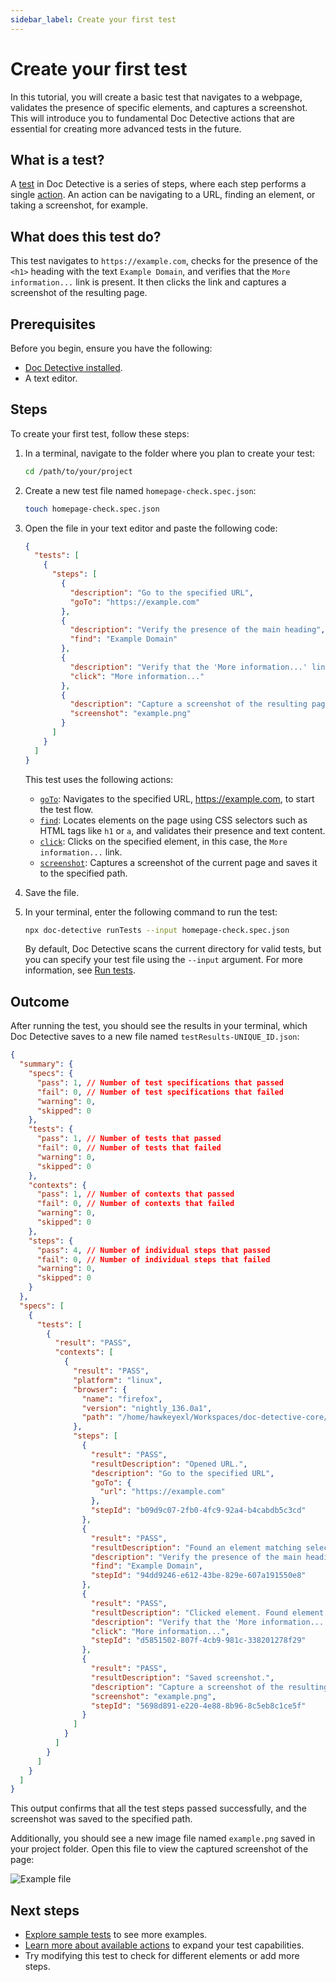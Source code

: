 ```yaml
---
sidebar_label: Create your first test
---
```


# Create your first test

In this tutorial, you will create a basic test that navigates to a webpage, validates the presence of specific elements, and captures a screenshot. This will introduce you to fundamental Doc Detective actions that are essential for creating more advanced tests in the future.

## What is a test?

A [test](/docs/get-started/tests/index.md) in Doc Detective is a series of steps, where each step performs a single [action](/docs/category/actions). An action can be navigating to a URL, finding an element, or taking a screenshot, for example.

## What does this test do?

This test navigates to `https://example.com`, checks for the presence of the `<h1>` heading with the text `Example Domain`, and verifies that the `More information...` link is present. It then clicks the link and captures a screenshot of the resulting page.

## Prerequisites

Before you begin, ensure you have the following:

- [Doc Detective installed](/docs/get-started/installation.md).
- A text editor.

## Steps

To create your first test, follow these steps:

1. In a terminal, navigate to the folder where you plan to create your test:

   ```bash
   cd /path/to/your/project
   ```

2. Create a new test file named `homepage-check.spec.json`:

   ```bash
   touch homepage-check.spec.json
   ```

3. Open the file in your text editor and paste the following code:

   ```json title="homepage-check.spec.json"
   {
     "tests": [
       {
         "steps": [
           {
             "description": "Go to the specified URL",
             "goTo": "https://example.com"
           },
           {
             "description": "Verify the presence of the main heading",
             "find": "Example Domain"
           },
           {
             "description": "Verify that the 'More information...' link is present and working",
             "click": "More information..."
           },
           {
             "description": "Capture a screenshot of the resulting page",
             "screenshot": "example.png"
           }
         ]
       }
     ]
   }
   ```

   This test uses the following actions:

   - [`goTo`](/docs/get-started/actions/goTo.md): Navigates to the specified URL, https://example.com, to start the test flow.
   - [`find`](/docs/get-started/actions/find.md): Locates elements on the page using CSS selectors such as HTML tags like `h1` or `a`, and validates their presence and text content.
   - [`click`](/docs/get-started/actions/click.md): Clicks on the specified element, in this case, the `More information...` link.
   - [`screenshot`](/docs/get-started/actions/screenshot.md): Captures a screenshot of the current page and saves it to the specified path.

4. Save the file.

5. In your terminal, enter the following command to run the test:

   ```bash
   npx doc-detective runTests --input homepage-check.spec.json
   ```

   By default, Doc Detective scans the current directory for valid tests, but you can specify your test file using the `--input` argument. For more information, see [Run tests](/docs/get-started/sample-tests.md#run-tests).

## Outcome

After running the test, you should see the results in your terminal, which Doc Detective saves to a new file named `testResults-UNIQUE_ID.json`:

```json title="testResults-UNIQUE_ID.json"
{
  "summary": {
    "specs": {
      "pass": 1, // Number of test specifications that passed
      "fail": 0, // Number of test specifications that failed
      "warning": 0,
      "skipped": 0
    },
    "tests": {
      "pass": 1, // Number of tests that passed
      "fail": 0, // Number of tests that failed
      "warning": 0,
      "skipped": 0
    },
    "contexts": {
      "pass": 1, // Number of contexts that passed
      "fail": 0, // Number of contexts that failed
      "warning": 0,
      "skipped": 0
    },
    "steps": {
      "pass": 4, // Number of individual steps that passed
      "fail": 0, // Number of individual steps that failed
      "warning": 0,
      "skipped": 0
    }
  },
  "specs": [
    {
      "tests": [
        {
          "result": "PASS",
          "contexts": [
            {
              "result": "PASS",
              "platform": "linux",
              "browser": {
                "name": "firefox",
                "version": "nightly_136.0a1",
                "path": "/home/hawkeyexl/Workspaces/doc-detective-core/browser-snapshots/firefox/linux-nightly_136.0a1/firefox/firefox"
              },
              "steps": [
                {
                  "result": "PASS",
                  "resultDescription": "Opened URL.",
                  "description": "Go to the specified URL",
                  "goTo": {
                    "url": "https://example.com"
                  },
                  "stepId": "b09d9c07-2fb0-4fc9-92a4-b4cabdb5c3cd"
                },
                {
                  "result": "PASS",
                  "resultDescription": "Found an element matching selector. Found element by text.",
                  "description": "Verify the presence of the main heading",
                  "find": "Example Domain",
                  "stepId": "94dd9246-e612-43be-829e-607a191550e8"
                },
                {
                  "result": "PASS",
                  "resultDescription": "Clicked element. Found element by text. Clicked element.",
                  "description": "Verify that the 'More information...' link is present and working",
                  "click": "More information...",
                  "stepId": "d5851502-807f-4cb9-981c-338201278f29"
                },
                {
                  "result": "PASS",
                  "resultDescription": "Saved screenshot.",
                  "description": "Capture a screenshot of the resulting page",
                  "screenshot": "example.png",
                  "stepId": "5698d891-e220-4e88-8b96-8c5eb8c1ce5f"
                }
              ]
            }
          ]
        }
      ]
    }
  ]
}
```

This output confirms that all the test steps passed successfully, and the screenshot was saved to the specified path.

Additionally, you should see a new image file named `example.png` saved in your project folder. Open this file to view the captured screenshot of the page:

![Example file](/img/create-your-first-test/example.png)

## Next steps

- [Explore sample tests](/docs/get-started/sample-tests) to see more examples.
- [Learn more about available actions](/docs/category/actions) to expand your test capabilities.
- Try modifying this test to check for different elements or add more steps.
